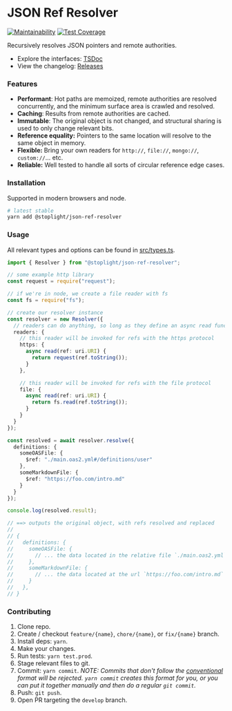 # JSON Ref Resolver

[![Maintainability](https://api.codeclimate.com/v1/badges/0b1d841cc2445e29ef50/maintainability)](https://codeclimate.com/github/stoplightio/json-ref-resolver/maintainability) [![Test Coverage](https://api.codeclimate.com/v1/badges/0b1d841cc2445e29ef50/test_coverage)](https://codeclimate.com/github/stoplightio/json-ref-resolver/test_coverage)

Recursively resolves JSON pointers and remote authorities.

- Explore the interfaces: [TSDoc](https://stoplightio.github.io/json-ref-resolver/)
- View the changelog: [Releases](https://github.com/stoplightio/json-ref-resolver/releases)

### Features

- **Performant**: Hot paths are memoized, remote authorities are resolved concurrently, and the minimum surface area is crawled and resolved.
- **Caching**: Results from remote authorities are cached.
- **Immutable**: The original object is not changed, and structural sharing is used to only change relevant bits.
- **Reference equality:** Pointers to the same location will resolve to the same object in memory.
- **Flexible:** Bring your own readers for `http://`, `file://`, `mongo://`, `custom://`... etc.
- **Reliable:** Well tested to handle all sorts of circular reference edge cases.

### Installation

Supported in modern browsers and node.

```bash
# latest stable
yarn add @stoplight/json-ref-resolver
```

### Usage

All relevant types and options can be found in [src/types.ts](src/types.ts).

```ts
import { Resolver } from "@stoplight/json-ref-resolver";

// some example http library
const request = require("request");

// if we're in node, we create a file reader with fs
const fs = require("fs");

// create our resolver instance
const resolver = new Resolver({
  // readers can do anything, so long as they define an async read function that resolves to a value
  readers: {
    // this reader will be invoked for refs with the https protocol
    https: {
      async read(ref: uri.URI) {
        return request(ref.toString());
      }
    },

    // this reader will be invoked for refs with the file protocol
    file: {
      async read(ref: uri.URI) {
        return fs.read(ref.toString());
      }
    }
  }
});

const resolved = await resolver.resolve({
  definitions: {
    someOASFile: {
      $ref: "./main.oas2.yml#/definitions/user"
    },
    someMarkdownFile: {
      $ref: "https://foo.com/intro.md"
    }
  }
});

console.log(resolved.result);

// ==> outputs the original object, with refs resolved and replaced
//
// {
//   definitions: {
//     someOASFile: {
//       // ... the data located in the relative file `./main.oas2.yml` and inner json path `#/definitions/user`
//     },
//     someMarkdownFile: {
//       // ... the data located at the url `https://foo.com/intro.md`
//     }
//   },
// }
```

### Contributing

1. Clone repo.
2. Create / checkout `feature/{name}`, `chore/{name}`, or `fix/{name}` branch.
3. Install deps: `yarn`.
4. Make your changes.
5. Run tests: `yarn test.prod`.
6. Stage relevant files to git.
7. Commit: `yarn commit`. _NOTE: Commits that don't follow the [conventional](https://github.com/marionebl/commitlint/tree/master/%40commitlint/config-conventional) format will be rejected. `yarn commit` creates this format for you, or you can put it together manually and then do a regular `git commit`._
8. Push: `git push`.
9. Open PR targeting the `develop` branch.
